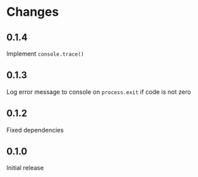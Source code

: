 # Changes

## 0.1.4

Implement `console.trace()`

## 0.1.3

Log error message to console on `process.exit` if code is not zero

## 0.1.2

Fixed dependencies

## 0.1.0

Initial release
